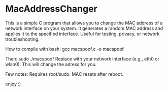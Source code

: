 # MacAddressChanger
This is a simple C program that allows you to change the MAC address of a network interface on your system. It generates a random MAC address and applies it to the specified interface. Useful for testing, privacy, or network troubleshooting.

How to compile with bash:
gcc macspoof.c -o macspoof

Then:
sudo ./macspoof <interface>
Replace <interface> with your network interface (e.g., eth0 or wlan0).
This will change the adress for you.

Few notes:
Requires root/sudo.
MAC resets after reboot.

enjoy :)
